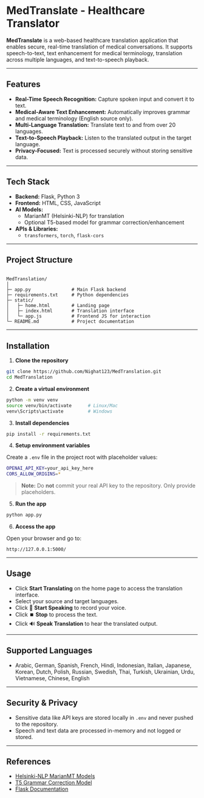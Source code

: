 
# MedTranslate - Healthcare Translator

**MedTranslate** is a web-based healthcare translation application that enables secure, real-time translation of medical conversations. It supports speech-to-text, text enhancement for medical terminology, translation across multiple languages, and text-to-speech playback.

---

## Features

- **Real-Time Speech Recognition:** Capture spoken input and convert it to text.
- **Medical-Aware Text Enhancement:** Automatically improves grammar and medical terminology (English source only).
- **Multi-Language Translation:** Translate text to and from over 20 languages.
- **Text-to-Speech Playback:** Listen to the translated output in the target language.
- **Privacy-Focused:** Text is processed securely without storing sensitive data.

---

## Tech Stack

- **Backend:** Flask, Python 3
- **Frontend:** HTML, CSS, JavaScript
- **AI Models:**  
  - MarianMT (Helsinki-NLP) for translation  
  - Optional T5-based model for grammar correction/enhancement
- **APIs & Libraries:**  
  - `transformers`, `torch`, `flask-cors`

---

## Project Structure

```

MedTranslation/
│
├─ app.py               # Main Flask backend
├─ requirements.txt     # Python dependencies
├─ static/
│   ├─ home.html        # Landing page
│   ├─ index.html       # Translation interface
│   └─ app.js           # Frontend JS for interaction
└─ README.md            # Project documentation

````

---

## Installation

1. **Clone the repository**
```bash
git clone https://github.com/Nighat123/MedTranslation.git
cd MedTranslation
````

2. **Create a virtual environment**

```bash
python -m venv venv
source venv/bin/activate      # Linux/Mac
venv\Scripts\activate         # Windows
```

3. **Install dependencies**

```bash
pip install -r requirements.txt
```

4. **Setup environment variables**

Create a `.env` file in the project root with placeholder values:

```bash
OPENAI_API_KEY=your_api_key_here
CORS_ALLOW_ORIGINS=*
```

> **Note:** Do **not** commit your real API key to the repository. Only provide placeholders.

5. **Run the app**

```bash
python app.py
```

6. **Access the app**

Open your browser and go to:

```
http://127.0.0.1:5000/
```

---

## Usage

* Click **Start Translating** on the home page to access the translation interface.
* Select your source and target languages.
* Click 🎤 **Start Speaking** to record your voice.
* Click ⏹️ **Stop** to process the text.
* Click 🔊 **Speak Translation** to hear the translated output.

---

## Supported Languages

* Arabic, German, Spanish, French, Hindi, Indonesian, Italian, Japanese, Korean, Dutch, Polish, Russian, Swedish, Thai, Turkish, Ukrainian, Urdu, Vietnamese, Chinese, English

---

## Security & Privacy

* Sensitive data like API keys are stored locally in `.env` and never pushed to the repository.
* Speech and text data are processed in-memory and not logged or stored.

---

## References

* [Helsinki-NLP MarianMT Models](https://huggingface.co/Helsinki-NLP)
* [T5 Grammar Correction Model](https://huggingface.co/vennify/t5-base-grammar-correction)
* [Flask Documentation](https://flask.palletsprojects.com/)







